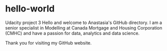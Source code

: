# hello-world
Udacity project 3 
Hello and welcome to Anastasia's GitHub directory. I am a senior specialist in Modelling at Canada Mortgage and Housing Corporation (CMHC) and have a passion for data, analytics and data science.

Thank you for visiting my GitHub website.
